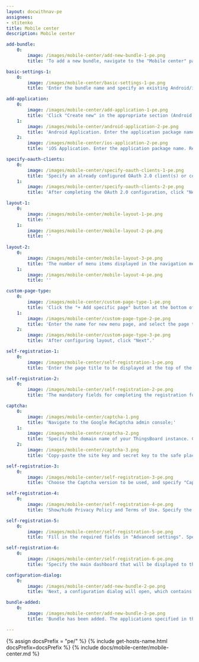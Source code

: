 ```yaml
---
layout: docwithnav-pe
assignees:
- stitenko
title: Mobile center
description: Mobile center

add-bundle:
    0:
        image: /images/mobile-center/add-new-bundle-1-pe.png
        title: 'To add a new bundle, navigate to the "Mobile center" page and click the "+ Add bundle" button in the upper-right corner of the window.'

basic-settings-1:
    0:
        image: /images/mobile-center/basic-settings-1-pe.png
        title: 'Enter the bundle name and specify an existing Android/iOS mobile application(s), or create a new one. Then, click "Next".'

add-application:
    0:
        image: /images/mobile-center/add-application-1-pe.png
        title: 'Click "Create new" in the appropriate section (Android Application or iOS Application);'
    1:
        image: /images/mobile-center/android-application-2-pe.png
        title: 'Android Application. Enter the application package name. Remember autogenerated "Application Secret" or input your own. Specify application statuses. Optionally, specify the minimum and latest application versions along with release notes for each. Specify store information: link to the ThingsBoard PE Mobile Application in the Google Play Store, and SHA256 certificate fingerprints. Click "Add".'
    2:
        image: /images/mobile-center/ios-application-2-pe.png
        title: 'iOS Application. Enter the application package name. Remember autogenerated "Application Secret" or input your own. Specify application statuses. Optionally, specify the minimum and latest application versions along with release notes for each. Specify store information: link to the ThingsBoard PE Mobile Application in the App Store, and App ID. Click "Add".'

specify-oauth-clients:
    0:
        image: /images/mobile-center/specify-oauth-clients-1-pe.png
        title: 'Specify an already configured OAuth 2.0 client(s) or configure a new one;'
    1:
        image: /images/mobile-center/specify-oauth-clients-2-pe.png
        title: 'After completing the OAuth 2.0 configuration, click "Next".'

layout-1:
    0:
        image: /images/mobile-center/mobile-layout-1-pe.png
        title: ''
    1:
        image: /images/mobile-center/mobile-layout-2-pe.png
        title: ''
        
layout-2:
    0:
        image: /images/mobile-center/mobile-layout-3-pe.png
        title: 'The number of menu items displayed in the navigation menu of the mobile app depends on the screen size of your mobile device. Items that do not fit in the bottom navigation menu will be available under the "More" page.'
    1:
        image: /images/mobile-center/mobile-layout-4-pe.png
        title: ''

custom-page-type:
    0:
        image: /images/mobile-center/custom-page-type-1-pe.png
        title: 'Click the "+ Add specific page" button at the bottom of the page or between existing menu items;'
    1:
        image: /images/mobile-center/custom-page-type-2-pe.png
        title: 'Enter the name for new menu page, and select the page type. Depending on the selected page type, specify a dashboard, path, or external URL. Click "Add".'
    2:
        image: /images/mobile-center/custom-page-type-3-pe.png
        title: 'After configuring layout, click "Next".'

self-registration-1:
    0:
        image: /images/mobile-center/self-registration-1-pe.png
        title: 'Enter the page title to be displayed at the top of the registration page. It serves as a header to indicate the purpose of the form to users. Specify the recipients that will receive notifications about new user registrations. Specify the redirect settings: Application URL Scheme, and Application URL Hostname;'

self-registration-2:
    0:
        image: /images/mobile-center/self-registration-2-pe.png
        title: 'The mandatory fields for completing the registration form are email, password, and repeat password. If needed, specify additional fields;'

captcha:
    0:
        image: /images/mobile-center/captcha-1.png
        title: 'Navigate to the Google ReCaptcha admin console;'
    1:
        image: /images/mobile-center/captcha-2.png
        title: 'Specify the domain name of your ThingsBoard instance. Choose reCAPTCHA type;'
    2:
        image: /images/mobile-center/captcha-3.png
        title: 'Copy-paste the site key and secret key to the safe place.'

self-registration-3:
    0:
        image: /images/mobile-center/self-registration-3-pe.png
        title: 'Choose the Captcha version to be used, and specify "Captcha site key" and "Captcha secret key";'

self-registration-4:
    0:
        image: /images/mobile-center/self-registration-4-pe.png
        title: 'Show/hide Privacy Policy and Terms of Use. Specify the roles that will be assigned to the user upon successful registration.'

self-registration-5:
    0:
        image: /images/mobile-center/self-registration-5-pe.png
        title: 'Fill in the required fields in "Advanced settings". Specify the dashboard that the user sees upon logging in for the first time;'

self-registration-6:
    0:
        image: /images/mobile-center/self-registration-6-pe.png
        title: 'Specify the main dashboard that will be displayed to the user when navigating to the “Home” menu item. Click "Add" to complete the bundle creation.'

configuration-dialog:
    0:
        image: /images/mobile-center/add-new-bundle-2-pe.png
        title: 'Next, a configuration dialog will open, which contains the basic configuration settings for the ThingsBoard PE Mobile Application.'

bundle-added:
    0:
        image: /images/mobile-center/add-new-bundle-3-pe.png
        title: 'Bundle has been added. The applications specified in the bundle now use the defined settings.'

---
```


{% assign docsPrefix = "pe/" %}
{% include get-hosts-name.html docsPrefix=docsPrefix %}
{% include docs/mobile-center/mobile-center.md %}